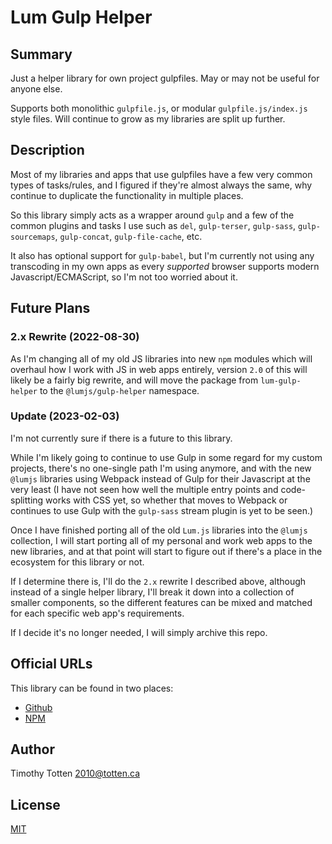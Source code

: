 # Lum Gulp Helper

## Summary

Just a helper library for own project gulpfiles.
May or may not be useful for anyone else.

Supports both monolithic `gulpfile.js`, or modular `gulpfile.js/index.js`
style files. Will continue to grow as my libraries are split up further.

## Description

Most of my libraries and apps that use gulpfiles have a few very common
types of tasks/rules, and I figured if they're almost always the same,
why continue to duplicate the functionality in multiple places.

So this library simply acts as a wrapper around `gulp` and a few of the
common plugins and tasks I use such as `del`, `gulp-terser`, `gulp-sass`,
`gulp-sourcemaps`, `gulp-concat`, `gulp-file-cache`, etc.

It also has optional support for `gulp-babel`, but I'm currently not using
any transcoding in my own apps as every *supported* browser supports modern
Javascript/ECMAScript, so I'm not too worried about it.

## Future Plans

### 2.x Rewrite (2022-08-30)

As I'm changing all of my old JS libraries into new `npm` modules which will
overhaul how I work with JS in web apps entirely, version `2.0` of this will
likely be a fairly big rewrite, and will move the package from `lum-gulp-helper`
to the `@lumjs/gulp-helper` namespace.

### Update (2023-02-03)

I'm not currently sure if there is a future to this library.

While I'm likely going to continue to use Gulp in some regard
for my custom projects, there's no one-single path I'm using anymore,
and with the new `@lumjs` libraries using Webpack instead of Gulp for their
Javascript at the very least (I have not seen how well the multiple entry
points and code-splitting works with CSS yet, so whether that moves to 
Webpack or continues to use Gulp with the `gulp-sass` stream plugin is yet 
to be seen.)

Once I have finished porting all of the old `Lum.js` libraries into the
`@lumjs` collection, I will start porting all of my personal and work web apps
to the new libraries, and at that point will start to figure out if there's
a place in the ecosystem for this library or not. 

If I determine there is, I'll do the `2.x` rewrite I described above, although
instead of a single helper library, I'll break it down into a collection of
smaller components, so the different features can be mixed and matched for
each specific web app's requirements.

If I decide it's no longer needed, I will simply archive this repo.

## Official URLs

This library can be found in two places:

 * [Github](https://github.com/supernovus/lum.gulp-helper.js)
 * [NPM](https://www.npmjs.com/package/lum-gulp-helper)

## Author

Timothy Totten <2010@totten.ca>

## License

[MIT](https://spdx.org/licenses/MIT.html)
